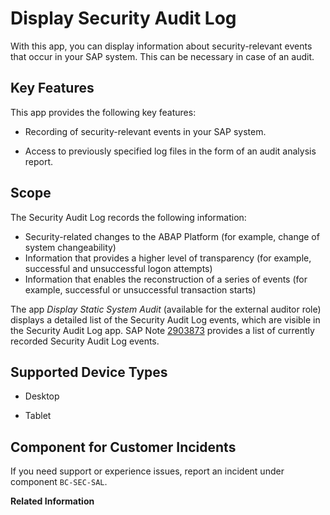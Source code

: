 <!-- loio7eed4aba8bcb4d7091e289cf0dc00cf4 -->

# Display Security Audit Log



With this app, you can display information about security-relevant events that occur in your SAP system. This can be necessary in case of an audit.



## Key Features

This app provides the following key features:



-   Recording of security-relevant events in your SAP system.

-   Access to previously specified log files in the form of an audit analysis report.




<a name="loio7eed4aba8bcb4d7091e289cf0dc00cf4__section_fzj_nxw_vjb"/>

## Scope

The Security Audit Log records the following information:

-   Security-related changes to the ABAP Platform \(for example, change of system changeability\)
-   Information that provides a higher level of transparency \(for example, successful and unsuccessful logon attempts\)
-   Information that enables the reconstruction of a series of events \(for example, successful or unsuccessful transaction starts\)

The app *Display Static System Audit* \(available for the external auditor role\) displays a detailed list of the Security Audit Log events, which are visible in the Security Audit Log app. SAP Note [2903873](https://me.sap.com/notes/2903873) provides a list of currently recorded Security Audit Log events.



<a name="loio7eed4aba8bcb4d7091e289cf0dc00cf4__supported_devices"/>

## Supported Device Types

-   Desktop

-   Tablet




<a name="loio7eed4aba8bcb4d7091e289cf0dc00cf4__customer_component"/>

## Component for Customer Incidents

If you need support or experience issues, report an incident under component `BC-SEC-SAL`.

**Related Information**  


 <?sap-ot O2O class="- topic/link " href="236eeb2ae7544d31bf3b672d26dc0452.xml" text="" desc="" xtrc="link:1" xtrf="file:/home/builder/src/dita-all/jjq1673438782153/loio2080d0faf9d84ce6aa14caa4caa32935_en-US/src/content/localization/en-us/7eed4aba8bcb4d7091e289cf0dc00cf4.xml" output-class="" outputTopicFile="file:/home/builder/tp.net.sf.dita-ot/2.3/plugins/com.elovirta.dita.markdown_1.3.0/xsl/dita2markdownImpl.xsl" ?> 

